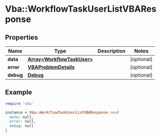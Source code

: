 # Vba::WorkflowTaskUserListVBAResponse

## Properties

| Name | Type | Description | Notes |
| ---- | ---- | ----------- | ----- |
| **data** | [**Array&lt;WorkflowTaskUser&gt;**](WorkflowTaskUser.md) |  | [optional] |
| **error** | [**VBAProblemDetails**](VBAProblemDetails.md) |  | [optional] |
| **debug** | [**Debug**](Debug.md) |  | [optional] |

## Example

```ruby
require 'vba'

instance = Vba::WorkflowTaskUserListVBAResponse.new(
  data: null,
  error: null,
  debug: null
)
```

